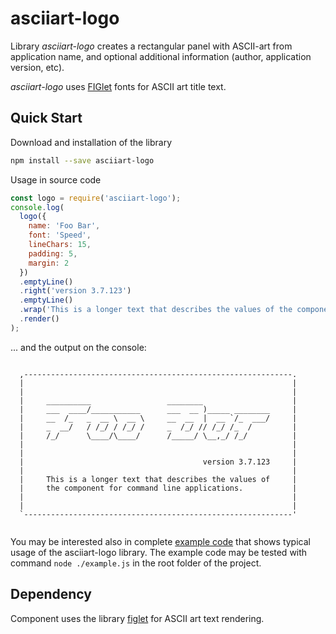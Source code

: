 # asciiart-logo

Library _asciiart-logo_ creates a rectangular panel with ASCII-art from application name, and optional additional information (author, application version, etc).

_asciiart-logo_ uses [FIGlet](http://www.figlet.org/examples.html) fonts for ASCII art title text.

## Quick Start

Download and installation of the library

``` Bash
npm install --save asciiart-logo
```

Usage in source code

``` JavaScript
const logo = require('asciiart-logo');
console.log(
  logo({
    name: 'Foo Bar',
    font: 'Speed',
    lineChars: 15,
    padding: 5,
    margin: 2
  })
  .emptyLine()
  .right('version 3.7.123')
  .emptyLine()
  .wrap('This is a longer text that describes the values of the component for command line applications.')
  .render()
);
```

... and the output on the console:

``` console
                                                                  
  ,------------------------------------------------------------.  
  |                                                            |  
  |                                                            |  
  |     __________                 ________                    |  
  |     ___  ____/___________      ___  __ )_____ ________     |  
  |     __  /_   _  __ \  __ \     __  __  |  __ `/_  ___/     |  
  |     _  __/   / /_/ / /_/ /     _  /_/ // /_/ /_  /         |  
  |     /_/      \____/\____/      /_____/ \__,_/ /_/          |  
  |                                                            |  
  |                                                            |  
  |                                        version 3.7.123     |  
  |                                                            |  
  |     This is a longer text that describes the values of     |  
  |     the component for command line applications.           |  
  |                                                            |  
  |                                                            |  
  `------------------------------------------------------------'  
                                                                  
```

You may be interested also in complete [example code](./example.js) that shows typical usage of the asciiart-logo library.
The example code may be tested with command `node ./example.js` in the root folder of the project.

## Dependency

Component uses the library [figlet](https://www.npmjs.com/package/figlet) for ASCII art text rendering.
